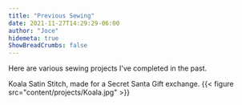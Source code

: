 ```yaml
---
title: "Previous Sewing"
date: 2021-11-27T14:29:29-06:00
author: "Joce"
hidemeta: true
ShowBreadCrumbs: false
---
```

Here are various sewing projects I've completed in the past.

Koala Satin Stitch, made for a Secret Santa Gift exchange.
{{< figure src="content/projects/Koala.jpg" >}}